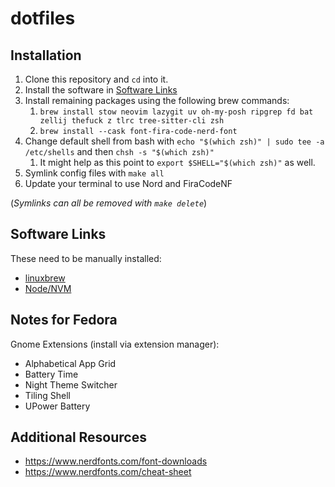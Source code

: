 # dotfiles

## Installation

1. Clone this repository and `cd` into it.
2. Install the software in [Software Links](#software-links)
3. Install remaining packages using the following brew commands:
   1. `brew install stow neovim lazygit uv oh-my-posh ripgrep fd bat zellij thefuck z tlrc tree-sitter-cli zsh`
   2. `brew install --cask font-fira-code-nerd-font`
4. Change default shell from bash with `echo "$(which zsh)" | sudo tee -a /etc/shells` and then `chsh -s "$(which zsh)"`
   1. It might help as this point to `export $SHELL="$(which zsh)"` as well. 
4. Symlink config files with `make all` 
5. Update your terminal to use Nord and FiraCodeNF 

(*Symlinks can all be removed with `make delete`*)

## Software Links

These need to be manually installed:

- [linuxbrew](https://brew.sh/)
- [Node/NVM](https://github.com/nvm-sh/nvm)

## Notes for Fedora

Gnome Extensions (install via extension manager):

- Alphabetical App Grid
- Battery Time
- Night Theme Switcher
- Tiling Shell
- UPower Battery

## Additional Resources

- https://www.nerdfonts.com/font-downloads
- https://www.nerdfonts.com/cheat-sheet
